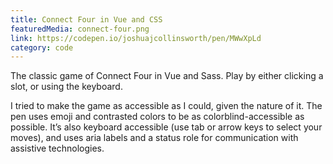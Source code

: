```yaml
---
title: Connect Four in Vue and CSS
featuredMedia: connect-four.png
link: https://codepen.io/joshuajcollinsworth/pen/MWwXpLd
category: code
---
```


The classic game of Connect Four in Vue and Sass. Play by either clicking a slot, or using the keyboard.

I tried to make the game as accessible as I could, given the nature of it. The pen uses emoji and contrasted colors to be as colorblind-accessible as possible. It’s also keyboard accessible (use tab or arrow keys to select your moves), and uses aria labels and a status role for communication with assistive technologies.
